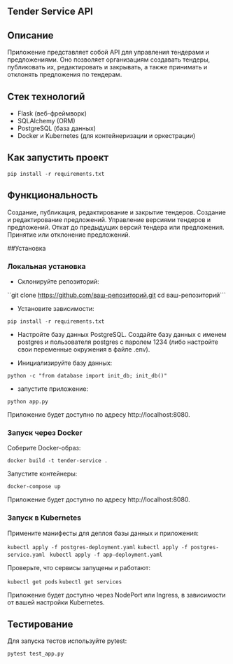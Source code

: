 ## Tender Service API
##

## Описание

Приложение представляет собой API для управления тендерами и предложениями. Оно позволяет организациям создавать тендеры, публиковать их, редактировать и закрывать, а также принимать и отклонять предложения по тендерам.

## Стек технологий

- Flask (веб-фреймворк)
- SQLAlchemy (ORM)
- PostgreSQL (база данных)
- Docker и Kubernetes (для контейнеризации и оркестрации)
##

## Как запустить проект

```pip install -r requirements.txt```


## Функциональность
Создание, публикация, редактирование и закрытие тендеров.
Создание и редактирование предложений.
Управление версиями тендеров и предложений.
Откат до предыдущих версий тендера или предложения.
Принятие или отклонение предложений.

##Установка

### Локальная установка
- Склонируйте репозиторий:

``git clone https://github.com/ваш-репозиторий.git
cd ваш-репозиторий```

- Установите зависимости:

```pip install -r requirements.txt```

- Настройте базу данных PostgreSQL. Создайте базу данных с именем postgres и пользователя postgres с паролем 1234 (либо настройте свои переменные окружения в файле .env).

- Инициализируйте базу данных:

```python -c "from database import init_db; init_db()"```

- запустите приложение:

```python app.py```

Приложение будет доступно по адресу http://localhost:8080.

### Запуск через Docker
Соберите Docker-образ:

```docker build -t tender-service .```

Запустите контейнеры:

```docker-compose up```

Приложение будет доступно по адресу http://localhost:8080.

### Запуск в Kubernetes
Примените манифесты для деплоя базы данных и приложения:

```kubectl apply -f postgres-deployment.yaml```
```kubectl apply -f postgres-service.yaml```
``` kubectl apply -f app-deployment.yaml```

Проверьте, что сервисы запущены и работают:

```kubectl get pods```
```kubectl get services```

Приложение будет доступно через NodePort или Ingress, в зависимости от вашей настройки Kubernetes.

## Тестирование
Для запуска тестов используйте pytest:

```pytest test_app.py```

##
